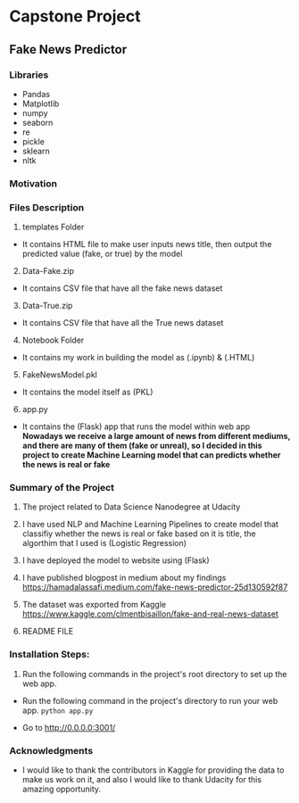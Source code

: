 # Capstone Project

## Fake News Predictor

### Libraries

- Pandas
- Matplotlib
- numpy
- seaborn
- re
- pickle
- sklearn
- nltk

### Motivation

### Files Description

1. templates Folder

- It contains HTML file to make user inputs news title, then output the predicted value (fake, or true) by the model

2.  Data-Fake.zip

- It contains CSV file that have all the fake news dataset

3.  Data-True.zip

- It contains CSV file that have all the True news dataset

4. Notebook Folder

- It contains my work in building the model as (.ipynb) & (.HTML)

5. FakeNewsModel.pkl

- It contains the model itself as (PKL)

6. app.py

- It contains the (Flask) app that runs the model within web app
  **Nowadays we receive a large amount of news from different mediums, and there are many of them (fake or unreal), so I decided in this project to create Machine Learning model that can predicts whether the news is real or fake**

### Summary of the Project

1. The project related to Data Science Nanodegree at Udacity
2. I have used NLP and Machine Learning Pipelines to create model that classifiy whether the news is real or fake based on it is title, the algorthim that I used is (Logistic Regression)
3. I have deployed the model to website using (Flask)
4. I have published blogpost in medium about my findings https://hamadalassafi.medium.com/fake-news-predictor-25d130592f87
5. The dataset was exported from Kaggle https://www.kaggle.com/clmentbisaillon/fake-and-real-news-dataset

6. README FILE

### Installation Steps:

1. Run the following commands in the project's root directory to set up the web app.

- Run the following command in the project's directory to run your web app.
  `python app.py`

- Go to http://0.0.0.0:3001/

### Acknowledgments

- I would like to thank the contributors in Kaggle for providing the data to make us work on it, and also I would like to thank Udacity for this amazing opportunity.

